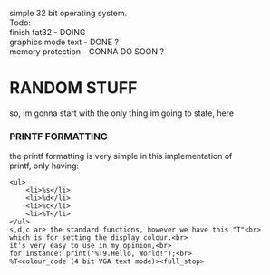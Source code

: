 simple 32 bit operating system. <br>
Todo: <br>
finish fat32 - DOING <br>
graphics mode text - DONE ? <br>
memory protection - GONNA DO SOON ? <br>

<h1>RANDOM STUFF</h1>
<p>
	so, im gonna start with the only thing im going to state, here<br>
	<h3>PRINTF FORMATTING</h3>
	the printf formatting is very simple in this implementation of<br>
	printf, only having:
	
	<ul>
		<li>%s</li>
		<li>%d</li>
		<li>%c</li>
		<li>%T</li>
	</ul>
	s,d,c are the standard functions, however we have this "T"<br>
	which is for setting the display colour.<br>
	it's very easy to use in my opinion,<br>
	for instance: print("%T9.Hello, World!");<br>
	%T<colour_code (4 bit VGA text mode)><full_stop>
</p>
